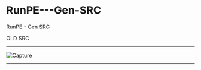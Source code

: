 # RunPE---Gen-SRC
RunPE - Gen SRC

OLD SRC

** **

![Capture](https://user-images.githubusercontent.com/74623428/149013905-bfebdd32-7c0c-4465-88c4-58e5bac07e7e.PNG)

** **

